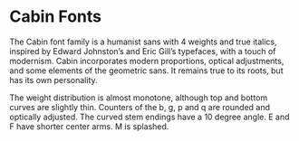 # Cabin Fonts

The Cabin font family is a humanist sans with 4 weights and true italics, inspired by Edward Johnston’s and Eric Gill’s typefaces, with a touch of modernism.
Cabin incorporates modern proportions, optical adjustments, and some elements of the geometric sans. It remains true to its roots, but has its own personality.

The weight distribution is almost monotone, although top and bottom curves are slightly thin.
Counters of the b, g, p and q are rounded and optically adjusted.
The curved stem endings have a 10 degree angle.
E and F have shorter center arms.
M is splashed.
